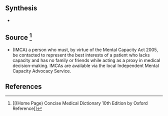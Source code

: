 ## Synthesis
- 
## Source [^1]
- (IMCA) a person who must, by virtue of the Mental Capacity Act 2005, be contacted to represent the best interests of a patient who lacks capacity and has no family or friends while acting as a proxy in medical decision-making. IMCAs are available via the local Independent Mental Capacity Advocacy Service.
## References

[^1]: [[(Home Page) Concise Medical Dictionary 10th Edition by Oxford Reference]]